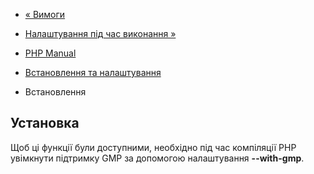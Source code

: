 - [« Вимоги](gmp.requirements.md)
- [Налаштування під час виконання »](gmp.configuration.md)

- [PHP Manual](index.md)
- [Встановлення та налаштування](gmp.setup.md)
- Встановлення

## Установка

Щоб ці функції були доступними, необхідно під час компіляції PHP
увімкнути підтримку GMP за допомогою налаштування **--with-gmp**.

